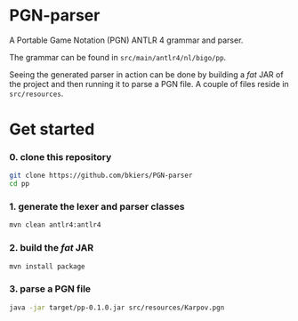 # PGN-parser

A Portable Game Notation (PGN) ANTLR 4 grammar and parser.

The grammar can be found in `src/main/antlr4/nl/bigo/pp`.

Seeing the generated parser in action can be done by building
a *fat* JAR of the project and then running it to parse a PGN
file. A couple of files reside in `src/resources`.

# Get started

### 0. clone this repository

```bash
git clone https://github.com/bkiers/PGN-parser
cd pp
```

### 1. generate the lexer and parser classes

```bash
mvn clean antlr4:antlr4
```

### 2. build the *fat* JAR

```bash
mvn install package
```

### 3. parse a PGN file

```bash
java -jar target/pp-0.1.0.jar src/resources/Karpov.pgn
```
